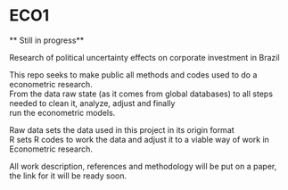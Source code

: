 # ECO1
** Still in progress**

Research of political uncertainty effects on corporate investment in Brazil

This repo seeks to make public all methods and codes used to do a econometric research.  
From the data raw state (as it comes from global databases) to all steps needed to clean it, analyze, adjust and finally  
run the econometric models.

Raw data sets the data used in this project in its origin format  
R sets R codes to work the data and adjust it to a viable way of work in Econometric research.

All work description, references and methodology will be put on a paper, the link for it will be ready soon.
